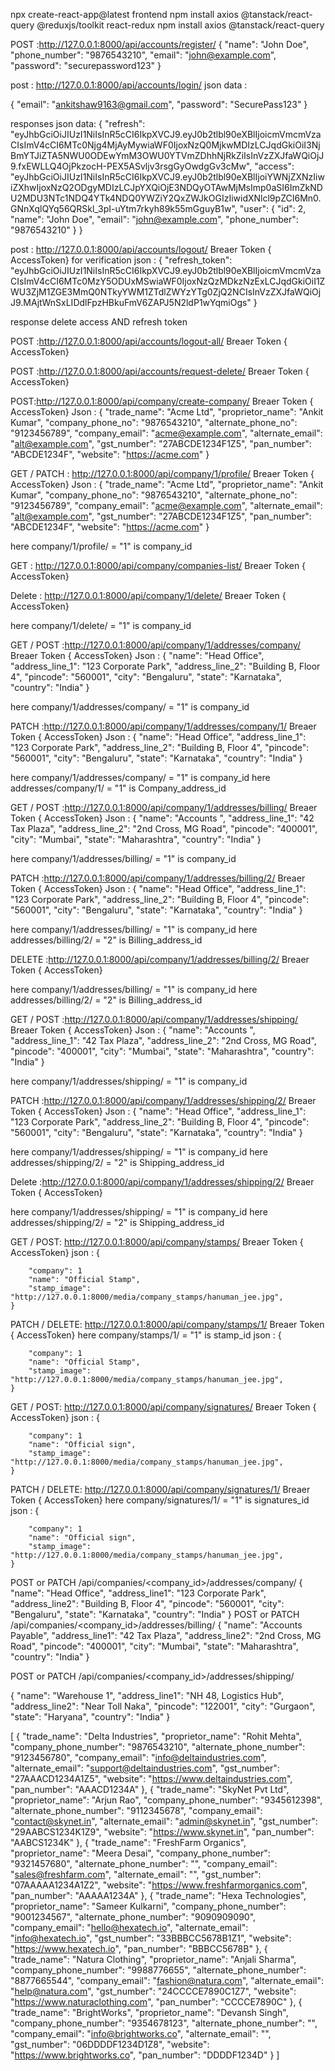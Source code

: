 npx create-react-app@latest frontend
npm install axios @tanstack/react-query @reduxjs/toolkit react-redux
npm install axios @tanstack/react-query

<!-- registration api  -->

POST :http://127.0.0.1:8000/api/accounts/register/
{
"name": "John Doe",
"phone_number": "9876543210",
"email": "john@example.com",
"password": "securepassword123"
}

<!-- login API -->

post : http://127.0.0.1:8000/api/accounts/login/
json data :

{
"email": "ankitshaw9163@gmail.com",
"password": "SecurePass123"
}

responses json data:
{
"refresh": "eyJhbGciOiJIUzI1NiIsInR5cCI6IkpXVCJ9.eyJ0b2tlbl90eXBlIjoicmVmcmVzaCIsImV4cCI6MTc0Njg4MjAyMywiaWF0IjoxNzQ0MjkwMDIzLCJqdGkiOiI3NjBmYTJiZTA5NWU0ODEwYmM3OWU0YTVmZDhhNjRkZiIsInVzZXJfaWQiOjJ9.fxEWLLQ4OjPkzocH-PEX5ASvljv3rsgGyOwdgGv3cMw",
"access": "eyJhbGciOiJIUzI1NiIsInR5cCI6IkpXVCJ9.eyJ0b2tlbl90eXBlIjoiYWNjZXNzIiwiZXhwIjoxNzQ2ODgyMDIzLCJpYXQiOjE3NDQyOTAwMjMsImp0aSI6ImZkNDU2MDU3NTc1NDQ4YTk4NDQ0YWZiY2QxZWJkOGIzIiwidXNlcl9pZCI6Mn0.GNnXqlQYq56QRSkl_3pI-uYtm7rkyh89k55mGguyB1w",
"user": {
"id": 2,
"name": "John Doe",
"email": "john@example.com",
"phone_number": "9876543210"
}
}

<!-- logout API  -->

post : http://127.0.0.1:8000/api/accounts/logout/
Breaer Token { AccessToken} for verification
json : {
"refresh_token": "eyJhbGciOiJIUzI1NiIsInR5cCI6IkpXVCJ9.eyJ0b2tlbl90eXBlIjoicmVmcmVzaCIsImV4cCI6MTc0MzY5ODUxMSwiaWF0IjoxNzQzMDkzNzExLCJqdGkiOiI1ZWU3ZjM1ZGE3MmQ0NTkyYWM1ZTdlZWYzYTg0ZjQ2NCIsInVzZXJfaWQiOjJ9.MAjtWnSxLIDdlFpzHBkuFmV6ZAPJ5N2ldP1wYqmiOgs"
}

response delete access AND refresh token

<!-- logout from all devices  -->

POST :http://127.0.0.1:8000/api/accounts/logout-all/
Breaer Token { AccessToken}

<!-- Delete Request   -->

POST :http://127.0.0.1:8000/api/accounts/request-delete/
Breaer Token { AccessToken}

<!-- Create new company  -->

POST:http://127.0.0.1:8000/api/company/create-company/
Breaer Token { AccessToken}
Json :
{
"trade_name": "Acme Ltd",
"proprietor_name": "Ankit Kumar",
"company_phone_no": "9876543210",
"alternate_phone_no": "9123456789",
"company_email": "acme@example.com",
"alternate_email": "alt@example.com",
"gst_number": "27ABCDE1234F1Z5",
"pan_number": "ABCDE1234F",
"website": "https://acme.com"
}

<!-- Get or UPDATE  company details    -->

GET / PATCH : http://127.0.0.1:8000/api/company/1/profile/
Breaer Token { AccessToken}
Json :
{
"trade_name": "Acme Ltd",
"proprietor_name": "Ankit Kumar",
"company_phone_no": "9876543210",
"alternate_phone_no": "9123456789",
"company_email": "acme@example.com",
"alternate_email": "alt@example.com",
"gst_number": "27ABCDE1234F1Z5",
"pan_number": "ABCDE1234F",
"website": "https://acme.com"
}

here company/1/profile/ = "1" is company_id


<!-- get company list  -->

GET : http://127.0.0.1:8000/api/company/companies-list/
Breaer Token { AccessToken}

<!-- Delete company   -->

Delete  : http://127.0.0.1:8000/api/company/1/delete/
Breaer Token { AccessToken}

here company/1/delete/ = "1" is company_id




 

<!-- Create /GET company Address     -->

GET / POST :http://127.0.0.1:8000/api/company/1/addresses/company/
Breaer Token { AccessToken}
Json :
{
"name": "Head Office",
"address_line_1": "123 Corporate Park",
"address_line_2": "Building B, Floor 4",
"pincode": "560001",
"city": "Bengaluru",
"state": "Karnataka",
"country": "India"
}

here company/1/addresses/company/ = "1" is company_id

<!-- Update Company Address  -->

PATCH :http://127.0.0.1:8000/api/company/1/addresses/company/1/
Breaer Token { AccessToken}
Json :
{
"name": "Head Office",
"address_line_1": "123 Corporate Park",
"address_line_2": "Building B, Floor 4",
"pincode": "560001",
"city": "Bengaluru",
"state": "Karnataka",
"country": "India"
}

here company/1/addresses/company/ = "1" is company_id
here addresses/company/1/ = "1" is Company_address_id

<!-- Create /GET Billing  Address     -->

GET / POST :http://127.0.0.1:8000/api/company/1/addresses/billing/
Breaer Token { AccessToken}
Json :
{
"name": "Accounts ",
"address_line_1": "42 Tax Plaza",
"address_line_2": "2nd Cross, MG Road",
"pincode": "400001",
"city": "Mumbai",
"state": "Maharashtra",
"country": "India"
}

here company/1/addresses/billing/ = "1" is company_id

<!-- Update Billing Address  -->

PATCH :http://127.0.0.1:8000/api/company/1/addresses/billing/2/
Breaer Token { AccessToken}
Json :
{
"name": "Head Office",
"address_line_1": "123 Corporate Park",
"address_line_2": "Building B, Floor 4",
"pincode": "560001",
"city": "Bengaluru",
"state": "Karnataka",
"country": "India"
}

here company/1/addresses/billing/ = "1" is company_id
here addresses/billing/2/ = "2" is Billing_address_id

<!-- Delete  Billing Address  -->

DELETE :http://127.0.0.1:8000/api/company/1/addresses/billing/2/
Breaer Token { AccessToken}

here company/1/addresses/billing/ = "1" is company_id
here addresses/billing/2/ = "2" is Billing_address_id

<!-- Create /GET Shippping  Address     -->

GET / POST :http://127.0.0.1:8000/api/company/1/addresses/shipping/
Breaer Token { AccessToken}
Json :
{
"name": "Accounts ",
"address_line_1": "42 Tax Plaza",
"address_line_2": "2nd Cross, MG Road",
"pincode": "400001",
"city": "Mumbai",
"state": "Maharashtra",
"country": "India"
}

here company/1/addresses/shipping/ = "1" is company_id

<!-- Update Shipping Address  -->

PATCH :http://127.0.0.1:8000/api/company/1/addresses/shipping/2/
Breaer Token { AccessToken}
Json :
{
"name": "Head Office",
"address_line_1": "123 Corporate Park",
"address_line_2": "Building B, Floor 4",
"pincode": "560001",
"city": "Bengaluru",
"state": "Karnataka",
"country": "India"
}

here company/1/addresses/shipping/ = "1" is company_id
here addresses/shipping/2/ = "2" is Shipping_address_id

<!-- Delete Shipping Address  -->

Delete :http://127.0.0.1:8000/api/company/1/addresses/shipping/2/
Breaer Token { AccessToken}

here company/1/addresses/shipping/ = "1" is company_id
here addresses/shipping/2/ = "2" is Shipping_address_id

<!-- Get/ create stamps -->

GET / POST: http://127.0.0.1:8000/api/company/stamps/
Breaer Token { AccessToken}
json :
{

        "company": 1
        "name": "Official Stamp",
        "stamp_image": "http://127.0.0.1:8000/media/company_stamps/hanuman_jee.jpg",
    }


<!-- PATCH / DELETE stamps -->

PATCH / DELETE: http://127.0.0.1:8000/api/company/stamps/1/
Breaer Token { AccessToken}
here company/stamps/1/ = "1" is stamp_id
json :
{

        "company": 1
        "name": "Official Stamp",
        "stamp_image": "http://127.0.0.1:8000/media/company_stamps/hanuman_jee.jpg",
    }

<!-- Get/ create Signature -->

GET / POST: http://127.0.0.1:8000/api/company/signatures/
Breaer Token { AccessToken}
json :
{

        "company": 1
        "name": "Official sign",
        "stamp_image": "http://127.0.0.1:8000/media/company_stamps/hanuman_jee.jpg",
    }


<!-- PATCH / DELETE signatures -->

PATCH / DELETE: http://127.0.0.1:8000/api/company/signatures/1/
Breaer Token { AccessToken}
here company/signatures/1/ = "1" is signatures_id
json :
{

        "company": 1
        "name": "Official sign",
        "stamp_image": "http://127.0.0.1:8000/media/company_stamps/hanuman_jee.jpg",
    }



POST or PATCH /api/companies/<company_id>/addresses/company/
{
"name": "Head Office",
"address_line1": "123 Corporate Park",
"address_line2": "Building B, Floor 4",
"pincode": "560001",
"city": "Bengaluru",
"state": "Karnataka",
"country": "India"
}
POST or PATCH /api/companies/<company_id>/addresses/billing/
{
"name": "Accounts Payable",
"address_line1": "42 Tax Plaza",
"address_line2": "2nd Cross, MG Road",
"pincode": "400001",
"city": "Mumbai",
"state": "Maharashtra",
"country": "India"
}

POST or PATCH /api/companies/<company_id>/addresses/shipping/

{
"name": "Warehouse 1",
"address_line1": "NH 48, Logistics Hub",
"address_line2": "Near Toll Naka",
"pincode": "122001",
"city": "Gurgaon",
"state": "Haryana",
"country": "India"
}

[
{
"trade_name": "Delta Industries",
"proprietor_name": "Rohit Mehta",
"company_phone_number": "9876543210",
"alternate_phone_number": "9123456780",
"company_email": "info@deltaindustries.com",
"alternate_email": "support@deltaindustries.com",
"gst_number": "27AAACD1234A1Z5",
"website": "https://www.deltaindustries.com",
"pan_number": "AAACD1234A"
},
{
"trade_name": "SkyNet Pvt Ltd",
"proprietor_name": "Arjun Rao",
"company_phone_number": "9345612398",
"alternate_phone_number": "9112345678",
"company_email": "contact@skynet.in",
"alternate_email": "admin@skynet.in",
"gst_number": "29AABCS1234K1Z9",
"website": "https://www.skynet.in",
"pan_number": "AABCS1234K"
},
{
"trade_name": "FreshFarm Organics",
"proprietor_name": "Meera Desai",
"company_phone_number": "9321457680",
"alternate_phone_number": "",
"company_email": "sales@freshfarm.com",
"alternate_email": "",
"gst_number": "07AAAAA1234A1Z2",
"website": "https://www.freshfarmorganics.com",
"pan_number": "AAAAA1234A"
},
{
"trade_name": "Hexa Technologies",
"proprietor_name": "Sameer Kulkarni",
"company_phone_number": "9001234567",
"alternate_phone_number": "9090909090",
"company_email": "hello@hexatech.io",
"alternate_email": "info@hexatech.io",
"gst_number": "33BBBCC5678B1Z1",
"website": "https://www.hexatech.io",
"pan_number": "BBBCC5678B"
},
{
"trade_name": "Natura Clothing",
"proprietor_name": "Anjali Sharma",
"company_phone_number": "9988776655",
"alternate_phone_number": "8877665544",
"company_email": "fashion@natura.com",
"alternate_email": "help@natura.com",
"gst_number": "24CCCCE7890C1Z7",
"website": "https://www.naturaclothing.com",
"pan_number": "CCCCE7890C"
},
{
"trade_name": "BrightWorks",
"proprietor_name": "Devansh Singh",
"company_phone_number": "9354678123",
"alternate_phone_number": "",
"company_email": "info@brightworks.co",
"alternate_email": "",
"gst_number": "06DDDDF1234D1Z8",
"website": "https://www.brightworks.co",
"pan_number": "DDDDF1234D"
}
]
